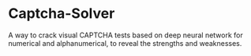 # Captcha-Solver
A way to crack visual CAPTCHA tests based on deep neural network for numerical and alphanumerical, to reveal the strengths and weaknesses.
